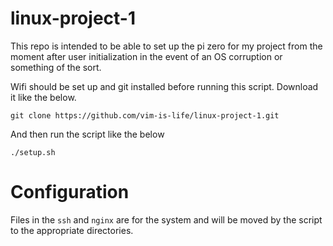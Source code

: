 # linux-project-1
This repo is intended to be able to set up the pi zero for my project from the
moment after user initialization in the event of an OS corruption or something
of the sort.

Wifi should be set up and git installed before running this script. Download it like the below.
``` shell
git clone https://github.com/vim-is-life/linux-project-1.git
```

And then run the script like the below
``` shell
./setup.sh
```

# Configuration
Files in the `ssh` and `nginx` are for the system and will be moved by the script to the appropriate directories.
